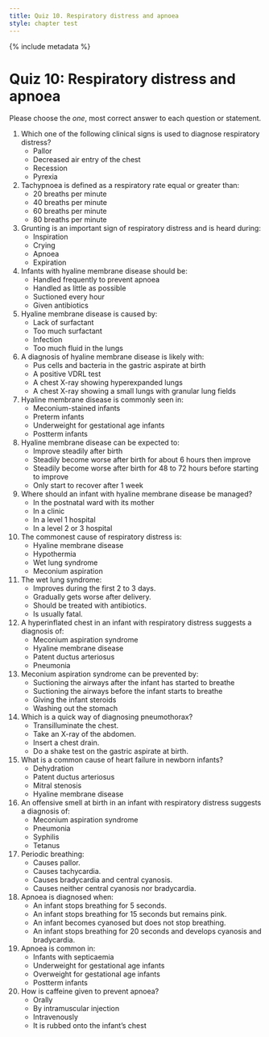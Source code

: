 ```yaml
---
title: Quiz 10. Respiratory distress and apnoea
style: chapter test
---
```


{% include metadata %}

# Quiz 10: Respiratory distress and apnoea

Please choose the *one*, most correct answer to each question or statement.

1.	Which one of the following clinical signs is used to diagnose respiratory distress?
	-	Pallor
	-	Decreased air entry of the chest
	+	Recession
	-	Pyrexia
2.	Tachypnoea is defined as a respiratory rate equal or greater than:
	-	20 breaths per minute
	-	40 breaths per minute
	+	60 breaths per minute
	-	80 breaths per minute
3.	Grunting is an important sign of respiratory distress and is heard during:
	-	Inspiration
	-	Crying
	-	Apnoea
	+	Expiration
4.	Infants with hyaline membrane disease should be:
	-	Handled frequently to prevent apnoea
	+	Handled as little as possible
	-	Suctioned every hour
	-	Given antibiotics
5.	Hyaline membrane disease is caused by:
	+	Lack of surfactant
	-	Too much surfactant
	-	Infection
	-	Too much fluid in the lungs
6.	A diagnosis of hyaline membrane disease is likely with:
	-	Pus cells and bacteria in the gastric aspirate at birth
	-	A positive VDRL test
	-	A chest X-ray showing hyperexpanded lungs
	+	A chest X-ray showing a small lungs with granular lung fields
7.	Hyaline membrane disease is commonly seen in:
	-	Meconium-stained infants
	+	Preterm infants
	-	Underweight for gestational age infants
	-	Postterm infants
8.	Hyaline membrane disease can be expected to:
	-	Improve steadily after birth
	-	Steadily become worse after birth for about 6 hours then improve
	+	Steadily become worse after birth for 48 to 72 hours before starting to improve
	-	Only start to recover after 1 week
9.	Where should an infant with hyaline membrane disease be managed?
	-	In the postnatal ward with its mother
	-	In a clinic
	-	In a level 1 hospital
	+	In a level 2 or 3 hospital
10.	The commonest cause of respiratory distress is:
	-	Hyaline membrane disease
	-	Hypothermia
	+	Wet lung syndrome
	-	Meconium aspiration
11.	The wet lung syndrome:
	+	Improves during the first 2 to 3 days.
	-	Gradually gets worse after delivery.
	-	Should be treated with antibiotics.
	-	Is usually fatal.
12.	A hyperinflated chest in an infant with respiratory distress suggests a diagnosis of:
	+	Meconium aspiration syndrome
	-	Hyaline membrane disease
	-	Patent ductus arteriosus
	-	Pneumonia
13.	Meconium aspiration syndrome can be prevented by:
	-	Suctioning the airways after the infant has started to breathe
	+	Suctioning the airways before the infant starts to breathe
	-	Giving the infant steroids
	-	Washing out the stomach
14.	Which is a quick way of diagnosing pneumothorax?
	+	Transilluminate the chest.
	-	Take an X-ray of the abdomen.
	-	Insert a chest drain.
	-	Do a shake test on the gastric aspirate at birth.
15.	What is a common cause of heart failure in newborn infants?
	- Dehydration
	+ Patent ductus arteriosus
	- Mitral stenosis
	- Hyaline membrane disease
16. An offensive smell at birth in an infant with respiratory distress suggests a diagnosis of:
	-	Meconium aspiration syndrome
	+	Pneumonia
	-	Syphilis
	-	Tetanus
17.	Periodic breathing:
	-	Causes pallor.
	-	Causes tachycardia.
	-	Causes bradycardia and central cyanosis.
	+	Causes neither central cyanosis nor bradycardia.
18.	Apnoea is diagnosed when:
	-	An infant stops breathing for 5 seconds.
	-	An infant stops breathing for 15 seconds but remains pink. 
	-	An infant becomes cyanosed but does not stop breathing.
	+	An infant stops breathing for 20 seconds and develops cyanosis and bradycardia.
19.	Apnoea is common in:
	+	Infants with septicaemia
	-	Underweight for gestational age infants
	-	Overweight for gestational age infants
	-	Postterm infants
20. How is caffeine given to prevent apnoea?
	+ Orally
	- By intramuscular injection
	- Intravenously
	- It is rubbed onto the infant’s chest
